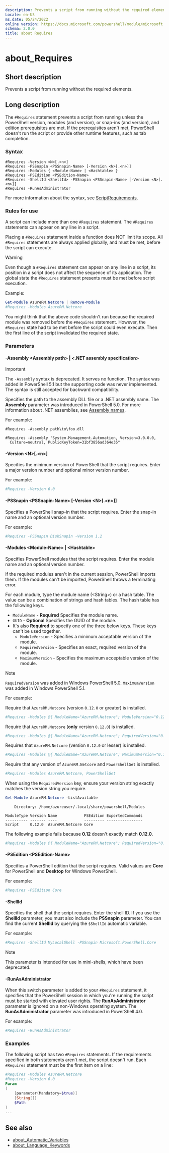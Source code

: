 ```yaml
---
description: Prevents a script from running without the required elements.
Locale: en-US
ms.date: 05/24/2022
online version: https://docs.microsoft.com/powershell/module/microsoft.powershell.core/about/about_requires?view=powershell-7&WT.mc_id=ps-gethelp
schema: 2.0.0
title: about Requires
---
```


# about_Requires

## Short description
Prevents a script from running without the required elements.

## Long description

The `#Requires` statement prevents a script from running unless the PowerShell
version, modules (and version), or snap-ins (and version), and edition
prerequisites are met. If the prerequisites aren't met, PowerShell doesn't run
the script or provide other runtime features, such as tab completion.

### Syntax

```
#Requires -Version <N>[.<n>]
#Requires -PSSnapin <PSSnapin-Name> [-Version <N>[.<n>]]
#Requires -Modules { <Module-Name> | <Hashtable> }
#Requires -PSEdition <PSEdition-Name>
#Requires -ShellId <ShellId> -PSSnapin <PSSnapin-Name> [-Version <N>[.<n>]]
#Requires -RunAsAdministrator
```

For more information about the syntax, see
[ScriptRequirements](/dotnet/api/system.management.automation.language.scriptrequirements).

### Rules for use

A script can include more than one `#Requires` statement. The `#Requires`
statements can appear on any line in a script.

Placing a `#Requires` statement inside a function does NOT limit its scope. All
`#Requires` statements are always applied globally, and must be met, before the
script can execute.

> [!WARNING]
> Even though a `#Requires` statement can appear on any line in a script, its
> position in a script does not affect the sequence of its application. The
> global state the `#Requires` statement presents must be met before script
> execution.

Example:

```powershell
Get-Module AzureRM.Netcore | Remove-Module
#Requires -Modules AzureRM.Netcore
```

You might think that the above code shouldn't run because the required module
was removed before the `#Requires` statement. However, the `#Requires` state
had to be met before the script could even execute. Then the first line of the
script invalidated the required state.

### Parameters

#### -Assembly \<Assembly path> | \<.NET assembly specification>

> [!IMPORTANT]
> The `-Assembly` syntax is deprecated. It serves no function. The syntax was
> added in PowerShell 5.1 but the supporting code was never implemented. The
> syntax is still accepted for backward compatibility.

Specifies the path to the assembly DLL file or a .NET assembly name. The
**Assembly** parameter was introduced in PowerShell 5.0. For more information
about .NET assemblies, see [Assembly names](/dotnet/standard/assembly/names).

For example:

```
#Requires -Assembly path\to\foo.dll
```

```
#Requires -Assembly "System.Management.Automation, Version=3.0.0.0,
  Culture=neutral, PublicKeyToken=31bf3856ad364e35"
```

#### -Version \<N\>[.\<n\>]

Specifies the minimum version of PowerShell that the script requires. Enter a
major version number and optional minor version number.

For example:

```powershell
#Requires -Version 6.0
```

#### -PSSnapin \<PSSnapin-Name\> [-Version \<N\>[.\<n\>]]

Specifies a PowerShell snap-in that the script requires. Enter the snap-in name
and an optional version number.

For example:

```powershell
#Requires -PSSnapin DiskSnapin -Version 1.2
```

#### -Modules \<Module-Name\> | \<Hashtable\>

Specifies PowerShell modules that the script requires. Enter the module name
and an optional version number.

If the required modules aren't in the current session, PowerShell imports them.
If the modules can't be imported, PowerShell throws a terminating error.

For each module, type the module name (\<String\>) or a hash table. The value
can be a combination of strings and hash tables. The hash table has the
following keys.

- `ModuleName` - **Required** Specifies the module name.
- `GUID` - **Optional** Specifies the GUID of the module.
- It's also **Required** to specify one of the three below keys. These keys
  can't be used together.
  - `ModuleVersion` - Specifies a minimum acceptable version of the module.
  - `RequiredVersion` - Specifies an exact, required version of the module.
  - `MaximumVersion` - Specifies the maximum acceptable version of the module.

> [!NOTE]
> `RequiredVersion` was added in Windows PowerShell 5.0.
> `MaximumVersion` was added in Windows PowerShell 5.1.

For example:

Require that `AzureRM.Netcore` (version `0.12.0` or greater) is installed.

```powershell
#Requires -Modules @{ ModuleName="AzureRM.Netcore"; ModuleVersion="0.12.0" }
```

Require that `AzureRM.Netcore` (**only** version `0.12.0`) is installed.

```powershell
#Requires -Modules @{ ModuleName="AzureRM.Netcore"; RequiredVersion="0.12.0" }
```

Requires that `AzureRM.Netcore` (version `0.12.0` or lesser) is installed.

```powershell
#Requires -Modules @{ ModuleName="AzureRM.Netcore"; MaximumVersion="0.12.0" }
```

Require that any version of `AzureRM.Netcore` and `PowerShellGet` is installed.

```powershell
#Requires -Modules AzureRM.Netcore, PowerShellGet
```

When using the `RequiredVersion` key, ensure your version string exactly
matches the version string you require.

```powershell
Get-Module AzureRM.Netcore -ListAvailable
```

```Output
    Directory: /home/azureuser/.local/share/powershell/Modules

ModuleType Version Name            PSEdition ExportedCommands
---------- ------- ----            --------- ----------------
Script     0.12.0  AzureRM.Netcore Core
```

The following example fails because **0.12** doesn't exactly match **0.12.0**.

```powershell
#Requires -Modules @{ ModuleName="AzureRM.Netcore"; RequiredVersion="0.12" }
```

#### -PSEdition \<PSEdition-Name\>

Specifies a PowerShell edition that the script requires. Valid values are
**Core** for PowerShell and **Desktop** for Windows PowerShell.

For example:

```powershell
#Requires -PSEdition Core
```

#### -ShellId

Specifies the shell that the script requires. Enter the shell ID. If you use
the **ShellId** parameter, you must also include the **PSSnapin** parameter.
You can find the current **ShellId** by querying the `$ShellId` automatic
variable.

For example:

```powershell
#Requires -ShellId MyLocalShell -PSSnapin Microsoft.PowerShell.Core
```

> [!NOTE]
> This parameter is intended for use in mini-shells, which have been deprecated.

#### -RunAsAdministrator

When this switch parameter is added to your `#Requires` statement, it specifies
that the PowerShell session in which you're running the script must be started
with elevated user rights. The **RunAsAdministrator** parameter is ignored on a
non-Windows operating system. The **RunAsAdministrator** parameter was
introduced in PowerShell 4.0.

For example:

```powershell
#Requires -RunAsAdministrator
```

### Examples

The following script has two `#Requires` statements. If the requirements
specified in both statements aren't met, the script doesn't run. Each
`#Requires` statement must be the first item on a line:

```powershell
#Requires -Modules AzureRM.Netcore
#Requires -Version 6.0
Param
(
    [parameter(Mandatory=$true)]
    [String[]]
    $Path
)
...
```

## See also

- [about_Automatic_Variables](about_Automatic_Variables.md)
- [about_Language_Keywords](about_Language_Keywords.md)
